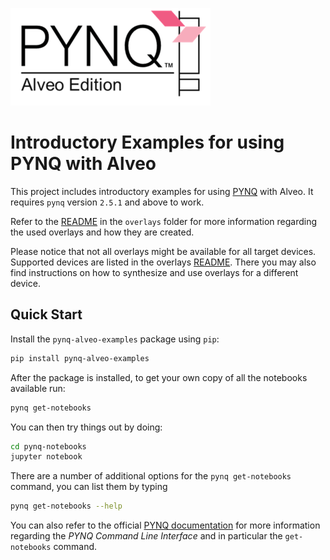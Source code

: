 ![alt tag](./logo.png)

# Introductory Examples for using PYNQ with Alveo

This project includes introductory examples for using 
[PYNQ](http://www.pynq.io/) with Alveo. It requires `pynq` version `2.5.1` and 
above to work.

Refer to the 
[README](https://github.com/Xilinx/Alveo-PYNQ/tree/master/overlays/README.md) 
in the `overlays` folder for more information regarding the used overlays and 
how they are created.

Please notice that not all overlays might be available for all target devices. 
Supported devices are listed in the overlays 
[README](https://github.com/Xilinx/Alveo-PYNQ/tree/master/overlays/README.md). 
There you may also find instructions on how to synthesize and use overlays for 
a different device.

## Quick Start

Install the `pynq-alveo-examples` package using `pip`:
   ```bash
   pip install pynq-alveo-examples
   ```

After the package is installed, to get your own copy of all the notebooks 
available run:
   ```bash
   pynq get-notebooks
   ```

You can then try things out by doing:
   ```bash
   cd pynq-notebooks
   jupyter notebook
   ```

There are a number of additional options for the `pynq get-notebooks` command,
you can list them by typing 
   ```bash
   pynq get-notebooks --help
   ```

You can also refer to the official 
[PYNQ documentation](https://pynq.readthedocs.io/) for more information 
regarding the *PYNQ Command Line Interface* and in particular the 
`get-notebooks` command.

